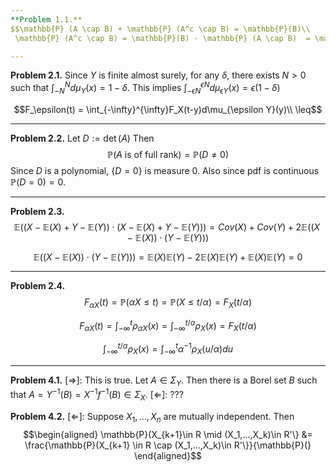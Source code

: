 ```yaml
---
**Problem 1.1.** 
$$\mathbb{P} (A \cap B) + \mathbb{P} (A^c \cap B) = \mathbb{P}(B)\\
 \mathbb{P} (A^c \cap B) = \mathbb{P}(B) - \mathbb{P} (A \cap B)  = \mathbb{P}(A^c)\mathbb{P}(B)$$

---
```


**Problem 2.1.** Since $Y$ is finite almost surely, for any $\delta$, there exists $N>0$ such that $\int_{-N}^N d\mu_Y(x) = 1-\delta$. 
This implies $\int_{-\epsilon N}^{\epsilon N} d\mu_{\epsilon Y}(x) = \epsilon(1-\delta)$

$$F_\epsilon(t) = \int_{-\infty}^{\infty}F_X(t-y)d\mu_{\epsilon Y}(y)\\ \leq$$

---

**Problem 2.2.**  Let $D := \det(A)$ Then
$$\mathbb{P}(A \text{ is of full rank}) = \mathbb{P}(D \neq 0)$$
Since $D$ is a polynomial, $\{D = 0\}$ is measure 0. Also since pdf is continuous $\mathbb{P}(D=0) = 0$.

---

**Problem 2.3.** 
$$\mathbb{E}((X-\mathbb{E}(X) + Y -\mathbb{E}(Y))\cdot(X-\mathbb{E}(X) + Y -\mathbb{E}(Y))) = Cov(X)+Cov(Y) + 2\mathbb{E}((X-\mathbb{E}(X))\cdot(Y-\mathbb{E}(Y)))$$

$$\mathbb{E}((X-\mathbb{E}(X))\cdot(Y-\mathbb{E}(Y))) = \mathbb{E}(X)\mathbb{E}(Y) - 2\mathbb{E}(X)\mathbb{E}(Y)+\mathbb{E}(X)\mathbb{E}(Y) = 0$$

---

**Problem 2.4.** 
$$F_{\alpha X}(t) = \mathbb{P}(\alpha X\leq t) = \mathbb{P}(X\leq t/\alpha) = F_X(t/\alpha)$$

$$F_{\alpha X}(t) = \int_{-\infty}^t\rho _{\alpha X}(x) = \int_{-\infty}^{t/\alpha}\rho _{X}(x) = F_X(t/\alpha)$$

$$\int_{-\infty}^{t/\alpha}\rho _{X}(x) = \int_{-\infty}^t\alpha^{-1}\rho_X(u/\alpha)du$$

---

**Problem 4.1.** 
$[\Rightarrow]$: This is true. Let $A \in \Sigma_Y$. Then there is a Borel set $B$ such that  $A = Y^{-1}(B) = X^{-1}f^{-1}(B) \in \Sigma_X$.
$[\Leftarrow]$: ???

**Problem 4.2.**
$[\Leftarrow]$:  Suppose $X_1, ... , X_n$ are mutually independent. Then 
$$\begin{aligned}
	\mathbb{P}(X_{k+1}\in R \mid (X_1,...,X_k)\in R'\} &= \frac{\mathbb{P}(X_{k+1} \in R  \cap (X_1,...,X_k)\in R'\}}{\mathbb{P}(} 
\end{aligned}$$
<!--stackedit_data:
eyJoaXN0b3J5IjpbLTQ2MzgxNjgzNCwxMDMxMDYzNzksMTExMj
cyNjY0MSw4OTEyNzM3MzcsLTM2MTAzNzczNyw0MDczNTM2NTUs
MTcxNjY4NDA2NywtODA2Mzc2OTI4LC0yMjE1OTY2NTAsLTExMj
UxNDI4MjIsLTM1OTk2MDQ5LDQ3MjAzMjAwNiwxMjczMzE4MjEz
XX0=
-->